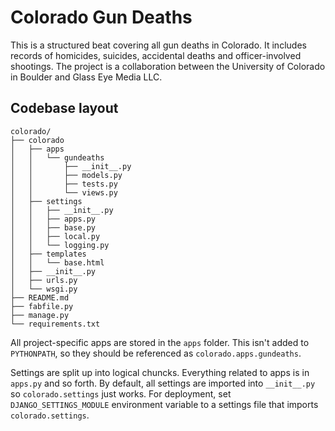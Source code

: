 Colorado Gun Deaths
===================

This is a structured beat covering all gun deaths in Colorado. It includes records of homicides, suicides, accidental deaths and officer-involved shootings. The project is a collaboration between the University of Colorado in Boulder and Glass Eye Media LLC.

Codebase layout
---------------

    colorado/
    ├── colorado
    │   ├── apps
    │   │   └── gundeaths
    │   │       ├── __init__.py
    │   │       ├── models.py
    │   │       ├── tests.py
    │   │       └── views.py
    │   ├── settings
    │   │   ├── __init__.py
    │   │   ├── apps.py
    │   │   ├── base.py
    │   │   ├── local.py
    │   │   └── logging.py
    │   ├── templates
    │   │   └── base.html
    │   ├── __init__.py
    │   ├── urls.py
    │   └── wsgi.py
    ├── README.md
    ├── fabfile.py
    ├── manage.py
    └── requirements.txt

All project-specific apps are stored in the `apps` folder. This isn't added to `PYTHONPATH`, so they should be referenced as `colorado.apps.gundeaths`.

Settings are split up into logical chuncks. Everything related to apps is in `apps.py` and so forth. By default, all settings are imported into `__init__.py` so `colorado.settings` just works. For deployment, set `DJANGO_SETTINGS_MODULE` environment variable to a settings file that imports `colorado.settings`.

